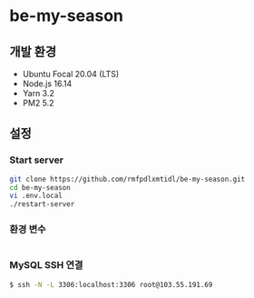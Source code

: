 # be-my-season

## 개발 환경

- Ubuntu Focal 20.04 (LTS)
- Node.js 16.14
- Yarn 3.2
- PM2 5.2

## 설정

### Start server

```bash
git clone https://github.com/rmfpdlxmtidl/be-my-season.git
cd be-my-season
vi .env.local
./restart-server
```

### 환경 변수

```

```

### MySQL SSH 연결

```bash
$ ssh -N -L 3306:localhost:3306 root@103.55.191.69
```
